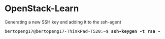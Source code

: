 # OpenStack-Learn
Generating a new SSH key and adding it to the ssh-agent
<pre>
bertopeng17@bertopeng17-ThinkPad-T520:~$<b> ssh-keygen -t rsa -b 4096 -C syaifulahdan@gmail.com</b>
</pre>
